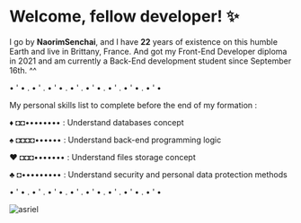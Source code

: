 # Welcome, fellow developer! ✨

I go by **NaorimSenchai**, and I have **22** years of existence on this humble Earth and live in Brittany, France.
And got my Front-End Developer diploma in 2021 and am currently a Back-End development student since September 16th. ^^

• ' • . • ' . • ' • . • ' . • ' • . • ' . • ' • . • ' •

My personal skills list to complete before the end of my formation :

♦ ◘◘•••••••• : Understand databases concept

♠ ◘◘◘◘•••••• : Understand back-end programming logic

♥ ◘◘◘••••••• : Understand files storage concept

♣ ◘••••••••• : Understand security and personal data protection methods

• ' • . • ' . • ' • . • ' . • ' • . • ' . • ' • . • ' •

![asriel](https://i.pinimg.com/550x/9f/83/f6/9f83f648ba1efb63c1d7c3b4ddb0ce58.jpg)

<!--
**NaorimSenchai/NaorimSenchai** is a ✨ _special_ ✨ repository because its `README.md` (this file) appears on your GitHub profile.

Here are some ideas to get you started:

- 🔭 I’m currently working on ...
- 🌱 I’m currently learning ...
- 👯 I’m looking to collaborate on ...
- 🤔 I’m looking for help with ...
- 💬 Ask me about ...
- 📫 How to reach me: ...
- 😄 Pronouns: ...
- ⚡ Fun fact: ...
-->
